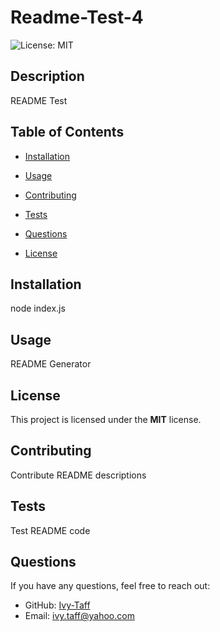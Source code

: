 # Readme-Test-4

![License: MIT](https://img.shields.io/badge/License-MIT-blue.svg)

## Description
README Test

## Table of Contents
- [Installation](#installation)
- [Usage](#usage)
- [Contributing](#contributing)
- [Tests](#tests)
- [Questions](#questions)

- [License](#license)


## Installation
node index.js

## Usage
README Generator

## License

This project is licensed under the **MIT** license.

## Contributing
Contribute README descriptions

## Tests
Test README code

## Questions
If you have any questions, feel free to reach out:
- GitHub: [Ivy-Taff](https://github.com/Ivy-Taff)
- Email: ivy.taff@yahoo.com
